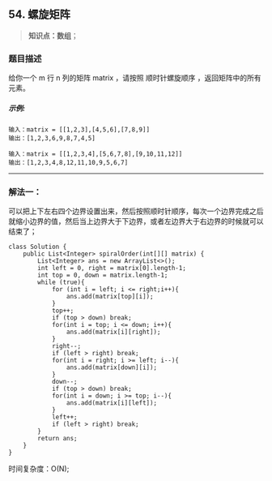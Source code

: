 ## 54. 螺旋矩阵
> **知识点：数组**；
### 题目描述

给你一个 m 行 n 列的矩阵 matrix ，请按照 顺时针螺旋顺序 ，返回矩阵中的所有元素。
##### 示例:
```
输入：matrix = [[1,2,3],[4,5,6],[7,8,9]]
输出：[1,2,3,6,9,8,7,4,5]
```

```
输入：matrix = [[1,2,3,4],[5,6,7,8],[9,10,11,12]]
输出：[1,2,3,4,8,12,11,10,9,5,6,7]
```
---
### 解法一：
可以把上下左右四个边界设置出来，然后按照顺时针顺序，每次一个边界完成之后就缩小边界的值，然后当上边界大于下边界，或者左边界大于右边界的时候就可以结束了；

```
class Solution {
    public List<Integer> spiralOrder(int[][] matrix) {
        List<Integer> ans = new ArrayList<>();
        int left = 0, right = matrix[0].length-1;
        int top = 0, down = matrix.length-1;
        while (true){
            for (int i = left; i <= right;i++){
                ans.add(matrix[top][i]);
            }
            top++;
            if (top > down) break;
            for(int i = top; i <= down; i++){
                ans.add(matrix[i][right]);
            }
            right--;
            if (left > right) break;
            for(int i = right; i >= left; i--){
                ans.add(matrix[down][i]);
            }
            down--;
            if (top > down) break;
            for(int i = down; i >= top; i--){
                ans.add(matrix[i][left]);
            }
            left++;
            if (left > right) break;
        }
        return ans;
    }
}
```
时间复杂度：O(N);
